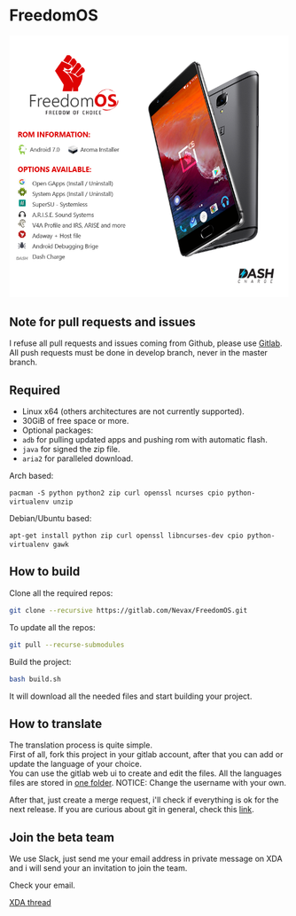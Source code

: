 # FreedomOS

![alt text](assets/media/oneplus3/png/big-banner-nougat.png)

## Note for pull requests and issues

I refuse all pull requests and issues coming from Github, please use [Gitlab](https://gitlab.com/Nevax/FreedomOS).
All push requests must be done in develop branch, never in the master branch.

## Required
- Linux x64 (others architectures are not currently supported).
- 30GiB of free space or more.
- Optional packages:
- `adb` for pulling updated apps and pushing rom with automatic flash.
- `java` for signed the zip file.
- `aria2` for paralleled download.

Arch based:
```
pacman -S python python2 zip curl openssl ncurses cpio python-virtualenv unzip
```

Debian/Ubuntu based:
```
apt-get install python zip curl openssl libncurses-dev cpio python-virtualenv gawk
```

## How to build

Clone all the required repos:
```bash
git clone --recursive https://gitlab.com/Nevax/FreedomOS.git
```
To update all the repos:
```bash
git pull --recurse-submodules
```
Build the project:
```bash
bash build.sh
```

It will download all the needed files and start building your project.

## How to translate

The translation process is quite simple.   
First of all, fork this project in your gitlab account, after that you can add or update the language of your choice.   
You can use the gitlab web ui to create and edit the files.
All the languages files are stored in [one folder](https://gitlab.com/Nevax/FreedomOS/tree/master/assets/META-INF/aroma/common/langs).
NOTICE: Change the username with your own.

After that, just create a merge request, i'll check if everything is ok for the next release.
If you are curious about git in general, check this [link](https://forum.xda-developers.com/android/help/test-t3515907).

## Join the beta team
We use Slack, just send me your email address in private message on XDA and i will send your an invitation to join the team.

Check your email.

[XDA thread](http://forum.xda-developers.com/oneplus-3/development/rom-freedomos-1-0-t3409348)

